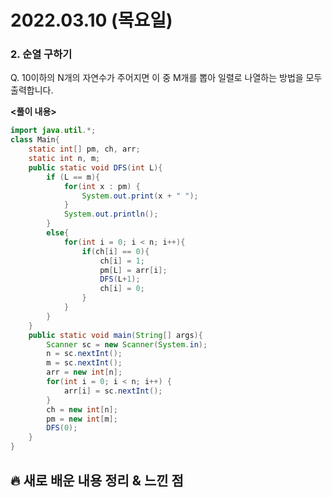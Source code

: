 # 2022.03.10 (목요일)
### **2. 순열 구하기**

Q. 10이하의 N개의 자연수가 주어지면 이 중 M개를 뽑아 일렬로 나열하는 방법을 모두 출력합니다.


**<풀이 내용>**
```java
import java.util.*;
class Main{
	static int[] pm, ch, arr;
	static int n, m;
	public static void DFS(int L){
		if (L == m){
			for(int x : pm) {
			    System.out.print(x + " ");
            }
			System.out.println();
		}
		else{
			for(int i = 0; i < n; i++){
				if(ch[i] == 0){
					ch[i] = 1;
					pm[L] = arr[i];
					DFS(L+1);
					ch[i] = 0;
				}
			}
		}
	}
	public static void main(String[] args){
		Scanner sc = new Scanner(System.in);
		n = sc.nextInt();
		m = sc.nextInt();
		arr = new int[n];
		for(int i = 0; i < n; i++) {
		    arr[i] = sc.nextInt();
        }
		ch = new int[n];
		pm = new int[m];
		DFS(0);
	}
}
```

##  **🔥 새로 배운 내용 정리 & 느낀 점**
        